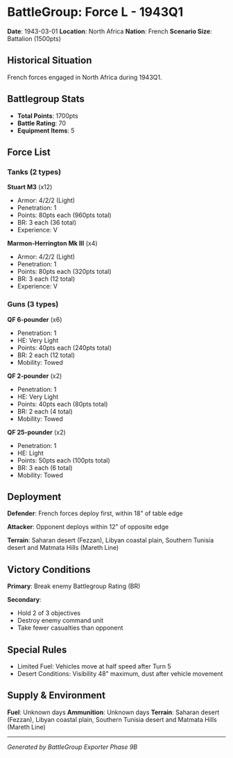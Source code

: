 # BattleGroup: Force L - 1943Q1

**Date**: 1943-03-01
**Location**: North Africa
**Nation**: French
**Scenario Size**: Battalion (1500pts)

## Historical Situation

French forces engaged in North Africa during 1943Q1.

## Battlegroup Stats

- **Total Points**: 1700pts
- **Battle Rating**: 70
- **Equipment Items**: 5

## Force List

### Tanks (2 types)

**Stuart M3** (x12)
- Armor: 4/2/2 (Light)
- Penetration: 1
- Points: 80pts each (960pts total)
- BR: 3 each (36 total)
- Experience: V

**Marmon-Herrington Mk III** (x4)
- Armor: 4/2/2 (Light)
- Penetration: 1
- Points: 80pts each (320pts total)
- BR: 3 each (12 total)
- Experience: V

### Guns (3 types)

**QF 6-pounder** (x6)
- Penetration: 1
- HE: Very Light
- Points: 40pts each (240pts total)
- BR: 2 each (12 total)
- Mobility: Towed

**QF 2-pounder** (x2)
- Penetration: 1
- HE: Very Light
- Points: 40pts each (80pts total)
- BR: 2 each (4 total)
- Mobility: Towed

**QF 25-pounder** (x2)
- Penetration: 1
- HE: Light
- Points: 50pts each (100pts total)
- BR: 3 each (6 total)
- Mobility: Towed


## Deployment

**Defender**: French forces deploy first, within 18" of table edge

**Attacker**: Opponent deploys within 12" of opposite edge

**Terrain**: Saharan desert (Fezzan), Libyan coastal plain, Southern Tunisia desert and Matmata Hills (Mareth Line)

## Victory Conditions

**Primary**: Break enemy Battlegroup Rating (BR)

**Secondary**:
- Hold 2 of 3 objectives
- Destroy enemy command unit
- Take fewer casualties than opponent

## Special Rules

- Limited Fuel: Vehicles move at half speed after Turn 5
- Desert Conditions: Visibility 48" maximum, dust after vehicle movement

## Supply & Environment

**Fuel**: Unknown days
**Ammunition**: Unknown days
**Terrain**: Saharan desert (Fezzan), Libyan coastal plain, Southern Tunisia desert and Matmata Hills (Mareth Line)

---

*Generated by BattleGroup Exporter Phase 9B*
